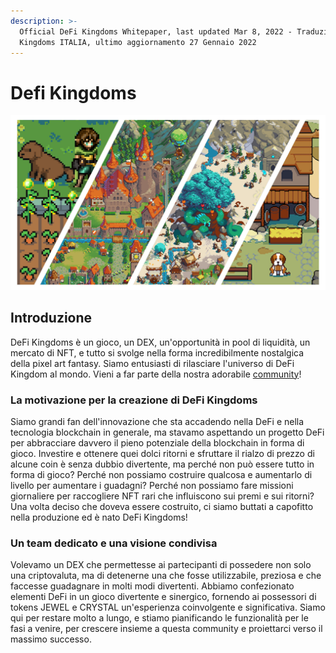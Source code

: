 ```yaml
---
description: >-
  Official DeFi Kingdoms Whitepaper, last updated Mar 8, 2022 - Traduzioni DeFi
  Kingdoms ITALIA, ultimo aggiornamento 27 Gennaio 2022
---
```


# Defi Kingdoms

![Vieni a trovarci nei Regni!](.gitbook/assets/docs.dfk.graphic.halfnhalf.png)

## Introduzione

DeFi Kingdoms è un gioco, un DEX, un'opportunità in pool di liquidità, un mercato di NFT, e tutto si svolge nella forma incredibilmente nostalgica della pixel art fantasy. Siamo entusiasti di rilasciare l'universo di DeFi Kingdom al mondo. Vieni a far parte della nostra adorabile [community](https://www.defikingdoms.com/social.html)!

### La motivazione per la creazione di DeFi Kingdoms

Siamo grandi fan dell'innovazione che sta accadendo nella DeFi e nella tecnologia blockchain in generale, ma stavamo aspettando un progetto DeFi per abbracciare davvero il pieno potenziale della blockchain in forma di gioco. Investire e ottenere quei dolci ritorni e sfruttare il rialzo di prezzo di alcune coin è senza dubbio divertente, ma perché non può essere tutto in forma di gioco? Perché non possiamo costruire qualcosa e aumentarlo di livello per aumentare i guadagni? Perché non possiamo fare missioni giornaliere per raccogliere NFT rari che influiscono sui premi e sui ritorni? Una volta deciso che doveva essere costruito, ci siamo buttati a capofitto nella produzione ed è nato DeFi Kingdoms!

### Un team dedicato e una visione condivisa

Volevamo un DEX che permettesse ai partecipanti di possedere non solo una criptovaluta, ma di detenerne una che fosse utilizzabile, preziosa e che faccesse guadagnare in molti modi divertenti. Abbiamo confezionato elementi DeFi in un gioco divertente e sinergico, fornendo ai possessori di tokens JEWEL e CRYSTAL un'esperienza coinvolgente e significativa. Siamo qui per restare molto a lungo, e stiamo pianificando le funzionalità per le fasi a venire, per crescere insieme a questa community e proiettarci verso il massimo successo.
